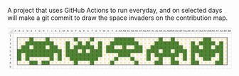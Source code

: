 A project that uses GitHub Actions to run everyday, and on selected days will make a git commit to draw the space invaders on the contribution map.

![excel space invaders pattern](pattern.png)

